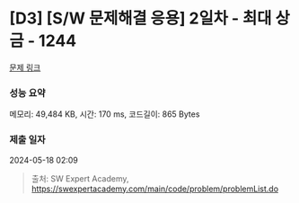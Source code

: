 # [D3] [S/W 문제해결 응용] 2일차 - 최대 상금 - 1244 

[문제 링크](https://swexpertacademy.com/main/code/problem/problemDetail.do?contestProbId=AV15Khn6AN0CFAYD) 

### 성능 요약

메모리: 49,484 KB, 시간: 170 ms, 코드길이: 865 Bytes

### 제출 일자

2024-05-18 02:09



> 출처: SW Expert Academy, https://swexpertacademy.com/main/code/problem/problemList.do